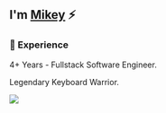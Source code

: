## I'm [Mikey](https://mikey.software) ⚡


### 💼 Experience
4+ Years - Fullstack Software Engineer.

Legendary Keyboard Warrior.

<img src="https://img.shields.io/badge/JavaScript-F7DF1E?style=for-the-badge&logo=javascript&logoColor=black" />

<!-- ### 💻 Technologies
- Front-end Development: **HTML5, CSS3, Javascript, Sass, React, Redux, NextJS, Vue, Vuex, Nuxt**
- Back-end Development: **NodeJS, Express, MongoDB, Mongoose, PostgreSQL, Sequelize, Redis**
- Mobile Development: **React Native, Apache Cordova, PhoneGap**
- Developement Operations: **Linux, Ubuntu, Nginx, Apache, Digital Ocean**
- Tooling & Scripting: **Python3, Strapi**

### 📬 Find Me  -->
